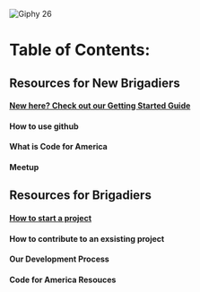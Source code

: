 <!-- TITLE: Welcome to the Wiki -->
<!-- SUBTITLE: A Knowledge base of all things Code for Orlando. -->

![Giphy 26](/uploads/giphy-26.gif "Giphy 26")
# Table of Contents: 
## Resources for New Brigadiers

#### <a href="http://wiki.codefororlando.com/getting-started">New here? Check out our Getting Started Guide</a>
#### How to use github
#### What is Code for America
#### Meetup

## Resources for Brigadiers

#### <a href="http://wiki.codefororlando.com/project-guidelines">How to start a project</a>
#### How to contribute to an exsisting project
#### Our Development Process
#### Code for America Resouces

